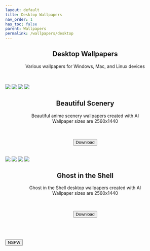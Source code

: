 ```yaml
---
layout: default
title: Desktop Wallpapers
nav_order: 1
has_toc: false
parent: Wallpapers
permalink: /wallpapers/desktop
---
```


<div class="card">
<div class="container">
<h2 class="text-small" style="text-align:center">Desktop Wallpapers</h2>
<p class="text-small" style="text-align:center">Various wallpapers for Windows, Mac, and Linux devices</p>
</div>
</div>
<br />

<!-- 
{: .note }
> {: .opaque }
> 
>
> 
-->

<br />
<div class="card">
<div class="gallery">
<img src="https://the-back-room.info/assets/images/wallpapers/desktop/sfw/Beautiful Scenery/1750480460_3014_34030.png" />
<img src="https://the-back-room.info/assets/images/wallpapers/desktop/sfw/Beautiful Scenery/1750480485_1019_57794.png" />
<img src="https://the-back-room.info/assets/images/wallpapers/desktop/sfw/Beautiful Scenery/1750480504_3865_47983.png" />
<img src="https://the-back-room.info/assets/images/wallpapers/desktop/sfw/Beautiful Scenery/1750480526_725_36644.png" />
</div>
<div class="container">
<h2 class="text-small" style="text-align:center">Beautiful Scenery</h2>
<p class="text-small" style="text-align:center">Beautiful anime scenery wallpapers created with AI<br />Wallpaper sizes are 2560x1440</p>
<br /><br />
<span class="fs-3">
<div align="center" class="text-small">
<a href="https://gitlab.com/the-back-room/Wallpapers/-/archive/main/Wallpapers-main.zip?path=desktop/SFW/Beautiful-Scenery" target="_blank">
<button type="button" name="button" class="btn">Download</button>
</a>
</div>
</span>
</div>
<br />
</div>
<br />
<div class="card">
<div class="gallery">
<img src="https://the-back-room.info/assets/images/wallpapers/desktop/sfw/Ghost in the Shell/1750481566_3437_50547.png" />
<img src="https://the-back-room.info/assets/images/wallpapers/desktop/sfw/Ghost in the Shell/1750481774_1277_58929.png" />
<img src="https://the-back-room.info/assets/images/wallpapers/desktop/sfw/Ghost in the Shell/1750481890_265_21841.png" />
<img src="https://the-back-room.info/assets/images/wallpapers/desktop/sfw/Ghost in the Shell/1750482104_9042_47867.png" />
</div>
<div class="container">
<h2 class="text-small" style="text-align:center">Ghost in the Shell</h2>
<p class="text-small" style="text-align:center">Ghost in the Shell desktop wallpapers created with AI<br />Wallpaper sizes are 2560x1440</p>
<br /><br />
<span class="fs-3">
<div align="center" class="text-small">
<a href="https://gitlab.com/the-back-room/Wallpapers/-/archive/main/Wallpapers-main.zip?path=desktop/SFW/Ghost-in-the-Shell" target="_blank">
<button type="button" name="button" class="btn">Download</button>
</a>
</div>
</span>
<br />
</div>
</div>
<br /><br />
<!-- ////////////////////////////////////////////////////////////////////////////////////////////////////////////////////// -->
<br />
<a href="/wallpapers/desktop/nsfw">
<button type="button" name="button" class="btn">NSFW</button></a>
<br />
<!-- ////////////////////////////////////////////////////////////////////////////////////////////////////////////////////// -->